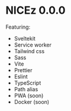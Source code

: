 # NICEz 0.0.0

Featuring:

-   Sveltekit
-   Service worker
-   Tailwind css
-   Sass
-   Vite
-   Prettier
-   Eslint
-   TypeScript
-   Path alias
-   PWA (soon)
-   Docker (soon)
